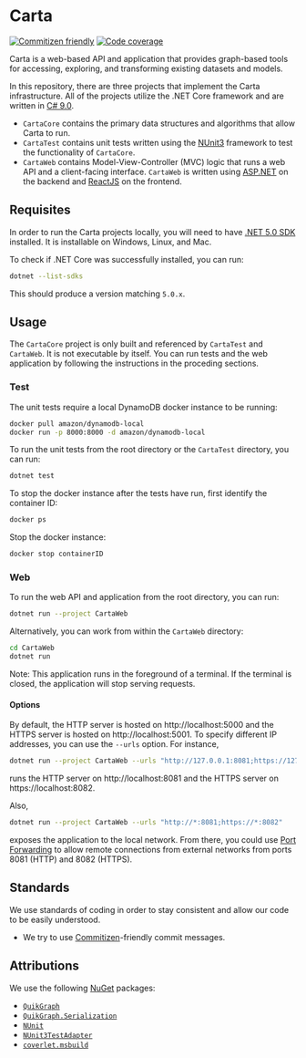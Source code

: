 # Carta
[![Commitizen friendly](https://img.shields.io/badge/commitizen-friendly-brightgreen.svg)](http://commitizen.github.io/cz-cli/)
[![Code coverage](https://gitlab.com/contextualize/carta/-/jobs/artifacts/master/raw/coverage/badge_shieldsio_linecoverage_blue.svg?job=docs-coverage)](https://contextualize.gitlab.io/carta/coverage/)

Carta is a web-based API and application that provides graph-based tools for accessing, exploring, and transforming existing datasets and models. 

In this repository, there are three projects that implement the Carta infrastructure. All of the projects utilize the .NET Core framework and are written in [C# 9.0](https://docs.microsoft.com/en-us/dotnet/csharp/).
- `CartaCore` contains the primary data structures and algorithms that allow Carta to run.
- `CartaTest` contains unit tests written using the [NUnit3](https://nunit.org/) framework to test the functionality of `CartaCore`.
- `CartaWeb` contains Model-View-Controller (MVC) logic that runs a web API and a client-facing interface. `CartaWeb` is written using [ASP.NET](https://dotnet.microsoft.com/apps/aspnet) on the backend and [ReactJS](https://reactjs.org/) on the frontend.

## Requisites
In order to run the Carta projects locally, you will need to have [.NET 5.0 SDK](https://dotnet.microsoft.com/download/dotnet/5.0) installed. It is installable on Windows, Linux, and Mac.

To check if .NET Core was successfully installed, you can run:
```bash
dotnet --list-sdks
```
This should produce a version matching `5.0.x`.

## Usage
The `CartaCore` project is only built and referenced by `CartaTest` and `CartaWeb`. It is not executable by itself. You can run tests and the web application by following the instructions in the proceding sections.

### Test
The unit tests require a local DynamoDB docker instance to be running:
```bash
docker pull amazon/dynamodb-local
docker run -p 8000:8000 -d amazon/dynamodb-local
```
To run the unit tests from the root directory or the `CartaTest` directory, you can run:
```bash
dotnet test
```
To stop the docker instance after the tests have run, first identify the container ID:
```bash
docker ps
```
Stop the docker instance:
```bash
docker stop containerID
```

### Web
To run the web API and application from the root directory, you can run:
```bash
dotnet run --project CartaWeb
```

Alternatively, you can work from within the `CartaWeb` directory:
```bash
cd CartaWeb
dotnet run
```

Note: This application runs in the foreground of a terminal. If the terminal is closed, the application will stop serving requests.

#### Options
By default, the HTTP server is hosted on http://localhost:5000 and the HTTPS server is hosted on http://localhost:5001. To specify different IP addresses, you can use the `--urls` option. For instance,
```bash
dotnet run --project CartaWeb --urls "http://127.0.0.1:8081;https://127.0.0.1:8082"
```
runs the HTTP server on http://localhost:8081 and the HTTPS server on https://localhost:8082.

Also,
```bash
dotnet run --project CartaWeb --urls "http://*:8081;https://*:8082"
```
exposes the application to the local network. From there, you could use [Port Forwarding](https://www.howtogeek.com/66214/how-to-forward-ports-on-your-router/) to allow remote connections from external networks from ports 8081 (HTTP) and 8082 (HTTPS).

## Standards
We use standards of coding in order to stay consistent and allow our code to be easily understood.

- We try to use [Commitizen](https://github.com/commitizen/cz-cli)-friendly commit messages.

## Attributions
We use the following [NuGet](https://www.nuget.org/) packages:
- [`QuikGraph`](https://www.nuget.org/packages/QuikGraph/)
- [`QuikGraph.Serialization`](https://www.nuget.org/packages/QuikGraph.Serialization/)
- [`NUnit`](https://www.nuget.org/packages/NUnit/)
- [`NUnit3TestAdapter`](https://www.nuget.org/packages/NUnit3TestAdapter/4.0.0-beta.1)
- [`coverlet.msbuild`](https://www.nuget.org/packages/coverlet.msbuild/)
